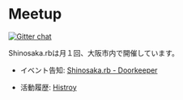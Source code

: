 # Meetup

[![Gitter chat](https://badges.gitter.im/shinosakarb.png)](https://gitter.im/shinosakarb)

Shinosaka.rbは月１回、大阪市内で開催しています。


* イベント告知: [Shinosaka.rb - Doorkeeper](http://shinosakarb.doorkeeper.jp/)

* 活動履歴: [Histroy]()
